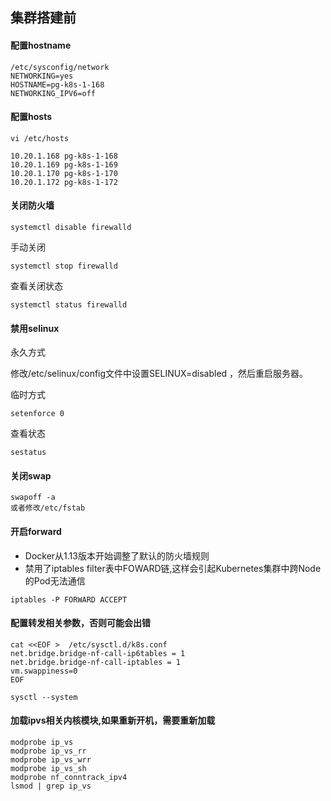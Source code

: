 ## 集群搭建前
#### 配置hostname
```.env
/etc/sysconfig/network
NETWORKING=yes
HOSTNAME=pg-k8s-1-168
NETWORKING_IPV6=off
```

#### 配置hosts
```.env
vi /etc/hosts

10.20.1.168 pg-k8s-1-168
10.20.1.169 pg-k8s-1-169
10.20.1.170 pg-k8s-1-170
10.20.1.172 pg-k8s-1-172
```

#### 关闭防火墙
```
systemctl disable firewalld
```
手动关闭
```.env
systemctl stop firewalld 
```
查看关闭状态
```.env
systemctl status firewalld 
```
#### 禁用selinux
永久方式

修改/etc/selinux/config文件中设置SELINUX=disabled ，然后重启服务器。

临时方式
```
setenforce 0
```
查看状态
```
sestatus
```
#### 关闭swap
 
```
swapoff -a
或者修改/etc/fstab
```

#### 开启forward
- Docker从1.13版本开始调整了默认的防火墙规则
- 禁用了iptables filter表中FOWARD链,这样会引起Kubernetes集群中跨Node的Pod无法通信
```
iptables -P FORWARD ACCEPT
```

#### 配置转发相关参数，否则可能会出错
```
cat <<EOF >  /etc/sysctl.d/k8s.conf
net.bridge.bridge-nf-call-ip6tables = 1
net.bridge.bridge-nf-call-iptables = 1
vm.swappiness=0
EOF
```
```
sysctl --system
```

#### 加载ipvs相关内核模块,如果重新开机，需要重新加载
```
modprobe ip_vs
modprobe ip_vs_rr
modprobe ip_vs_wrr
modprobe ip_vs_sh
modprobe nf_conntrack_ipv4
lsmod | grep ip_vs
```
